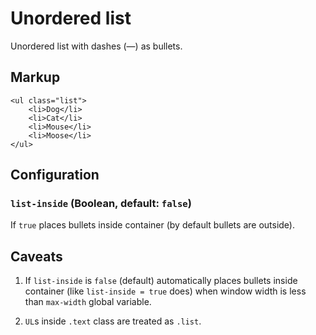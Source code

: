 # Unordered list

Unordered list with dashes (—) as bullets.


## Markup

	<ul class="list">
		<li>Dog</li>
		<li>Cat</li>
		<li>Mouse</li>
		<li>Moose</li>
	</ul>


## Configuration

### `list-inside` (Boolean, default: `false`)

If `true` places bullets inside container (by default bullets are outside).


## Caveats

1. If `list-inside` is `false` (default) automatically places bullets inside container (like `list-inside = true` does) when window width is less than `max-width` global variable.

2. `UL`s inside `.text` class are treated as `.list`.
